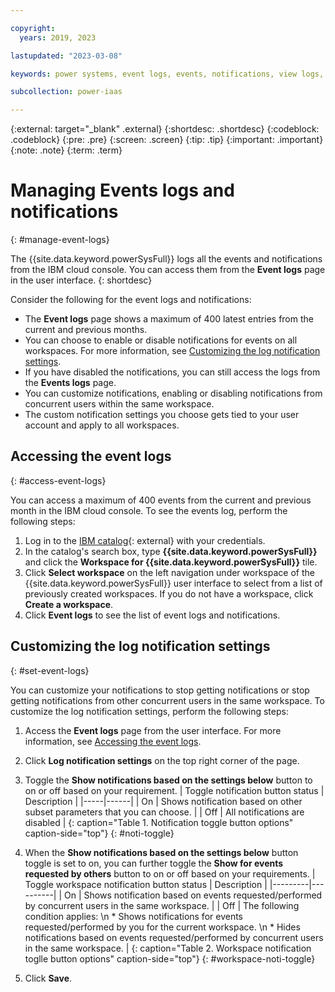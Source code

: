 ```yaml
---

copyright:
  years: 2019, 2023

lastupdated: "2023-03-08"

keywords: power systems, event logs, events, notifications, view logs, customize notifications

subcollection: power-iaas

---
```


{:external: target="_blank" .external}
{:shortdesc: .shortdesc}
{:codeblock: .codeblock}
{:pre: .pre}
{:screen: .screen}
{:tip: .tip}
{:important: .important}
{:note: .note}
{:term: .term}

# Managing Events logs and notifications
{: #manage-event-logs}

The {{site.data.keyword.powerSysFull}} logs all the events and notifications from the IBM cloud console. You can access them from the **Event logs** page in the user interface.
{: shortdesc}

Consider the following for the event logs and notifications:

* The **Event logs** page shows a maximum of 400 latest entries from the current and previous months.  
* You can choose to enable or disable notifications for events on all workspaces. For more information, see [Customizing the log notification settings](/docs/power-iaas?topic=power-iaas-manage-event-logs#set-event-logs).
* If you have disabled the notifications, you can still access the logs from the **Events logs** page.
* You can customize notifications, enabling or disabling notifications from concurrent users within the same workspace. 
* The custom notification settings you choose gets tied to your user account and apply to all workspaces.
 
## Accessing the event logs
{: #access-event-logs}

You can access a maximum of 400 events from the current and previous month in the IBM cloud console. To see the events log, perform the following steps:

1.	Log in to the [IBM catalog](https://cloud.ibm.com/catalog){: external} with your credentials.
2.	In the catalog's search box, type **{{site.data.keyword.powerSysFull}}** and click the **Workspace for {{site.data.keyword.powerSysFull}}** tile.
3.	Click **Select workspace** on the left navigation under workspace of the {{site.data.keyword.powerSysFull}} user interface to select from a list of previously created workspaces. 
    If you do not have a workspace, click **Create a workspace**.
4.	Click **Event logs** to see the list of event logs and notifications.

## Customizing the log notification settings
{: #set-event-logs}

You can customize your notifications to stop getting notifications or stop getting notifications from other concurrent users in the same workspace. To customize the log notification settings, perform the following steps:

1.	Access the **Event logs** page from the user interface. For more information, see [Accessing the event logs](/docs/power-iaas?topic=power-iaas-manage-event-logs#access-event-logs).
2.	Click **Log notification settings** on the top right corner of the page.
3.	Toggle the **Show notifications based on the settings below** button to on or off based on your requirement.
    | Toggle notification button status |	Description |
    |-----|------|
    | On	| Shows notification based on other subset parameters that you can choose. |
    | Off | All notifications are disabled |
    {: caption="Table 1. Notification toggle button options" caption-side="top"}
    {: #noti-toggle}

4.	When the **Show notifications based on the settings below** button toggle is set to on, you can further toggle the **Show for events requested by others** button to on or off based on your requirements.
    | Toggle workspace notification button status |	Description |
    |---------|----------|
    | On | Shows notification based on events requested/performed by concurrent users in the same workspace. |
    | Off |	The following condition applies: \n * Shows notifications for events requested/performed by you for the current workspace. \n * Hides notifications based on events requested/performed by concurrent users in the same workspace. |
    {: caption="Table 2. Workspace notification toglle button options" caption-side="top"}
    {: #workspace-noti-toggle}

5. Click **Save**.
